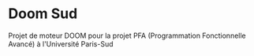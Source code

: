 # Doom Sud
Projet de moteur DOOM pour la projet PFA (Programmation Fonctionnelle Avancé) à l'Université Paris-Sud
